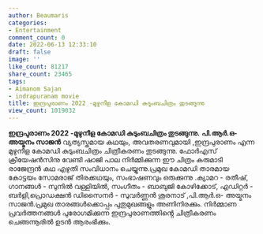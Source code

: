 ```yaml
---
author: Beaumaris
categories:
- Entertainment
comment_count: 0
date: 2022-06-13 12:33:10
draft: false
image: ''
like_count: 81217
share_count: 23465
tags:
- Aimanom Sajan
- indrapuranam movie
title: ഇന്ദ്രപുരാണം 2022 -മുഴുനീള കോമഡി കുടുംബചിത്രം തുടങ്ങുന്നു
view_count: 1019032
---
```


**ഇന്ദ്രപുരാണം 2022 -മുഴുനീള കോമഡി കുടുംബചിത്രം തുടങ്ങുന്നു.** **പി.ആർ.ഒ- അയ്മനം സാജൻ** വ്യത്യസ്തമായ കഥയും, അവതരണവുമായി ,ഇന്ദ്രപുരാണം എന്ന മുഴുനീള കോമഡി കുടുംബചിത്രം ചിത്രീകരണം തുടങ്ങുന്നു. ഫോർഎസ് ക്രീയേഷൻസിനു വേണ്ടി ഷാജി പാല നിർമ്മിക്കുന്ന ഈ ചിത്രം കരുമാടി രാജേന്ദ്രൻ കഥ എഴുതി സംവിധാനം ചെയ്യുന്നു.പ്രമുഖ കോമഡി താരമായ കോട്ടയം സോമരാജ് തിരക്കഥയും, സംഭാഷണവും ഒരുക്കുന്നു .ക്യാമറ - രതീഷ്, ഗാനങ്ങൾ - സുനിൽ വള്ളിയിൽ, സംഗീതം - ബാബുജി കോഴിക്കോട്, എഡിറ്റർ - ബർളി,പ്രൊഡക്ഷൻ ഡിസൈനർ - സുവർണ്ണൻ ശൂരനാട് ,പി.ആർ.ഒ- അയ്മനം സാജൻ.പ്രമുഖ താരങ്ങൾക്കൊപ്പം പുതുമുഖങ്ങളും അണിനിരക്കും. നിർമ്മാണ പ്രവർത്തനങ്ങൾ പുരോഗമിക്കുന്ന ഇന്ദ്രപുരാണത്തിൻ്റെ ചിത്രീകരണം ചെങ്ങന്നൂരിൽ ഉടൻ ആരംഭിക്കും.